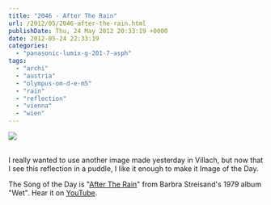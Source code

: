```yaml
---
title: "2046 - After The Rain"
url: /2012/05/2046-after-the-rain.html
publishDate: Thu, 24 May 2012 20:33:19 +0000
date: 2012-05-24 22:33:19
categories: 
  - "panasonic-lumix-g-201-7-asph"
tags: 
  - "archi"
  - "austria"
  - "olympus-om-d-e-m5"
  - "rain"
  - "reflection"
  - "vienna"
  - "wien"
---
```

<div class="container">
<div class="center"><a target="_blank" href="https://d25zfm9zpd7gm5.cloudfront.net/1200x1200/2012/20120524_084504_lr.jpg"><img src="https://d25zfm9zpd7gm5.cloudfront.net/0600x0600/2012/20120524_084504_lr.jpg" /></a></div>
</div>
<br />

I really wanted to use another image made yesterday in Villach, but now that I see this reflection in a puddle, I like it enough to make it Image of the Day.

 The Song of the Day is "<a href="http://www.lyricsmode.com/lyrics/b/barbra_streisand/after_the_rain.html" target="_blank">After The Rain</a>" from Barbra Streisand's 1979 album "Wet". Hear it on <a href="http://www.youtube.com/watch?v=5VVCe1s8ehY" target="_blank">YouTube</a>.
